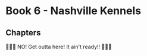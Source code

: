 # Book 6 - Nashville Kennels

## Chapters

🚧🚧🚧 NO! Get outta here! It ain't ready!! 🚧🚧🚧



<!-- | #  | Nashville Kennels | Kandy Korner |
|--|--|--|
| 1 | [Basic React Vocabulary](./chapters/REACT_BASICS.md) | [Store Locations](./chapters/KK_STORES.md) |
| 2 | [Kennel API](./chapters/KENNEL_API.md) <br/> <sub style="font-size:0.85rem;">#api #json</sub>  | [Kandy Korner API](./chapters/KANDY_API.md) |
| 3 | [Animal Data Provider](./chapters/DATA_PROVIDER.md) <br/> <sub style="font-size:0.85rem;">#fetch #state #providers #context</sub>  |  |
| 4 | [Listing Animals](./chapters/LIST_USECONTEXT.md) <br/> <sub style="font-size:0.85rem;">#useContext #properties #providers </sub>  | [Inventory](./chapters/KK_INVENTORY.md) |
| 5 | [Listing Locations, Employees, and Customers](./chapters/LIVE_DATA.md) <br/> <sub style="font-size:0.85rem;">#components #fetch #api</sub>  | [Product Types](./chapters/KK_PRODUCT_TYPES.md) |
| 🧨 | **STOP HERE AND COMPLETE UP TO CHAPTER 5 OF KANDY KORNER** |  |
| 6 | [Navigation Bar with Routing](./chapters/ROUTING.md) <br/> <sub style="font-size:0.85rem;">#routing #navigation</sub>  | [You Gotta Keep 'em Separated](./chapters/KK_ROUTING.md) |
| 7 |  [Multiple Resources](./chapters/MULTIPLE_PROVIDERS.md) <br/> <sub style="font-size:0.85rem;">#json-server #_expand #_sort</sub> |  |
| 8 | [Adding Animals](./chapters/FORMS_CONTROLLED_COMPONENT.md) <br/> <sub style="font-size:0.85rem;">#controlled-components #forms</sub>  | [Employees](./chapters/KK_EMPLOYEES.md) |
| 🧨 | **STOP HERE AND COMPLETE UP TO CHAPTER 8 OF KANDY KORNER** |  |
| 9 | [Registering Customers](./chapters/AUTHENTICATION.md) <br/> <sub style="font-size:0.85rem;">#authentication</sub>| [Rewards Program](./chapters/KK_CUSTOMERS.md) |
| 10 | [Viewing Individual Animals](./chapters/USING_NESTED_DATA.md) <br/> <sub style="font-size:0.85rem;">#routing #nested-data</sub> | [Purchase History](./chapters/KK_PURCHASES.md) |
| 11 | [Release Animals](./chapters/DELETE.md) <br/> <sub style="font-size:0.85rem;">#api #delete</sub>  | [Customer Report](./chapters/KK_REPORT.md) |
| 12 | [Edit Animal Information](./chapters/EDIT.md) <br/> <sub style="font-size:0.85rem;">#api #edit #forms</sub>  | [Been Caught Stealing](./chapters/KK_DELETE.md) |
| 🧨 | **STOP HERE AND COMPLETE UP TO CHAPTER 12 OF KANDY KORNER** |  |
| 13 | [Component State: Searching Animals](./chapters/DASHBOARD_SEARCH.md) <br/> <sub style="font-size:0.85rem;">#state #shared-state</sub> | [Product Search](./chapters/KK_SEARCH.md) |  |
| 14 | [Deploy Application and API to Heroku](./chapters/JSON_SERVER_HEROKU.md) | Deploy Kandy Korner to Heroku |
| 🌰 | Group Project: React Nutshell |  |
| 😱 | Capstone time! |[Guidelines](./chapters/CAPSTONES.md)  |
 -->
